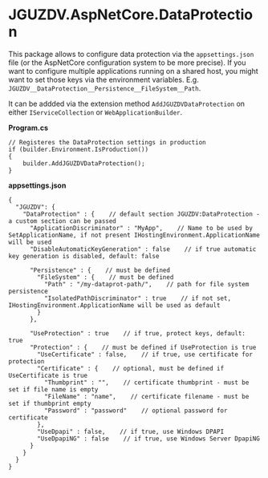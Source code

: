 # JGUZDV.AspNetCore.DataProtection

This package allows to configure data protection via the `appsettings.json` file (or the AspNetCore configuration system to be more precise).
If you want to configure multiple applications running on a shared host, you might want to set those keys via the environment variables.
E.g. `JGUZDV__DataProtection__Persistence__FileSystem__Path`.

It can be addded via the extension method `AddJGUZDVDataProtection` on either `IServiceCollection` or `WebApplicationBuilder`.

**Program.cs**
```
// Registeres the DataProtection settings in production
if (builder.Environment.IsProduction())
{
    builder.AddJGUZDVDataProtection();
}
```

**appsettings.json**
```jsonc
{
  "JGUZDV": {
    "DataProtection" : {    // default section JGUZDV:DataProtection - a custom section can be passed
      "ApplicationDiscriminator" : "MyApp",    // Name to be used by SetApplicationName, if not present IHostingEnvironment.ApplicationName will be used
      "DisableAutomaticKeyGeneration" : false    // if true automatic key generation is disabled, default: false

      "Persistence" : {    // must be defined
        "FileSystem" : {    // must be defined
          "Path" : "/my-dataprot-path/",    // path for file system persistence
          "IsolatedPathDiscriminator" : true    // if not set, IHostingEnvironment.ApplicationName will be used as default
        }
      },

      "UseProtection" : true    // if true, protect keys, default: true
      "Protection" : {    // must be defined if UseProtection is true
        "UseCertificate" : false,    // if true, use certificate for protection
        "Certificate" : {    // optional, must be defined if UseCertificate is true
          "Thumbprint" : "",    // certificate thumbprint - must be set if file name is empty
          "FileName" : "name",    // certificate filename - must be set if thumbprint empty
          "Password" : "password"    // optional password for certificate
        },
        "UseDpapi" : false,    // if true, use Windows DPAPI
        "UseDpapiNG" : false    // if true, use Windows Server DpapiNG
      }
    }
  }
}
```